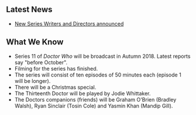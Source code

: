## Latest News

* [New Series Writers and Directors announced](http://www.bbc.co.uk/blogs/doctorwho/entries/dae5242d-e859-43cb-941c-e0a9f39e5928)

## What We Know

* Series 11 of *Doctor Who* will be broadcast in Autumn 2018. Latest reports say "before October".
* Filming for the series has finished.
* The series will consist of ten episodes of 50 minutes each (episode 1 will be longer).
* There will be a Christmas special.
* The Thirteenth Doctor will be played by Jodie Whittaker.
* The Doctors companions (friends) will be Graham O'Brien (Bradley Walsh), Ryan Sinclair (Tosin Cole) and Yasmin Khan (Mandip Gill).
